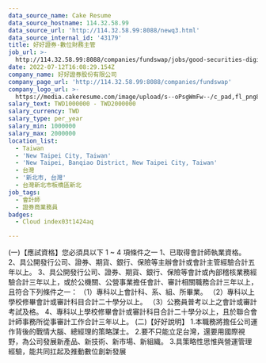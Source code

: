 ```yaml
---
data_source_name: Cake Resume
data_source_hostname: 114.32.58.99
data_source_url: 'http://114.32.58.99:8088/newq3.html'
data_source_internal_id: '43179'
title: 好好證券-數位財務主管
job_url: >-
  http://114.32.58.99:8088/companies/fundswap/jobs/good-securities-digital-treasurer
date: 2022-07-12T16:08:29.154Z
company_name: 好好證券股份有限公司
company_page_url: 'http://114.32.58.99:8088/companies/fundswap'
company_logo_url: >-
  https://media.cakeresume.com/image/upload/s--oPsgWmFw--/c_pad,fl_png8,h_200,w_200/bs1fatagsgxa5tu1yv9f.png
salary_text: TWD1000000 - TWD2000000
salary_currency: TWD
salary_type: per_year
salary_min: 1000000
salary_max: 2000000
location_list:
  - Taiwan
  - 'New Taipei City, Taiwan'
  - 'New Taipei, Banqiao District, New Taipei City, Taiwan'
  - 台灣
  - '新北市, 台灣'
  - 台灣新北市板橋區新北
job_tags:
  - 會計師
  - 證券商業務員
badges:
  - Cloud index03t1424aq

---
```


(一)【應試資格】您必須具以下 1 ~ 4 項條件之一 1、已取得會計師執業資格。 2、具公開發行公司、證券、期貨、銀行、保險等主辦會計或會計主管經驗合計五年以上。 3、具公開發行公司、證券、期貨、銀行、保險等會計或內部稽核業務經驗合計三年以上，或於公機關、公營事業擔任會計、審計相關職務合計三年以上，且符合下列條件之一： （1）專科以上會計科、系、組、所畢業。 （2）專科以上學校修畢會計或審計科目合計二十學分以上。 （3）公務員普考以上之會計或審計考試及格。 4、專科以上學校修畢會計或審計科目合計二十學分以上，且於聯合會計師事務所從事審計工作合計三年以上。 (二)【好好說明】 1.本職務將擔任公司運作背後的戰情大腦、總經理的策略謀士。 2.要不只能立足台灣，還要用國際視野，為公司發展新產品、新技術、新市場、新組織。 3.具策略性思惟與營運管理經驗，能共同扛起及推動數位創新發展